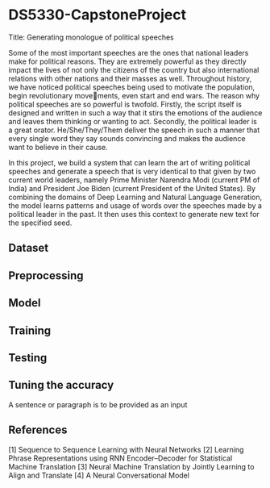 # DS5330-CapstoneProject

Title: Generating monologue of political speeches

Some of the most important speeches are the ones that national leaders make for political reasons.
They are extremely powerful as they directly impact the lives of not only the citizens of the country
but also international relations with other nations and their masses as well. Throughout history,
we have noticed political speeches being used to motivate the population, begin revolutionary movements, even start and end wars.
The reason why political speeches are so powerful is twofold. Firstly, the script itself is designed and
written in such a way that it stirs the emotions of the audience and leaves them thinking or wanting
to act. Secondly, the political leader is a great orator. He/She/They/Them deliver the speech in
such a manner that every single word they say sounds convincing and makes the audience want to
believe in their cause.

In this project, we build a system that can learn the art of writing political speeches and generate
a speech that is very identical to that given by two current world leaders, namely Prime Minister
Narendra Modi (current PM of India) and President Joe Biden (current President of the United
States). By combining the domains of Deep Learning and Natural Language Generation, the model
learns patterns and usage of words over the speeches made by a political leader in the past. It then
uses this context to generate new text for the specified seed.



## Dataset



## Preprocessing



## Model


## Training


## Testing


## Tuning the accuracy
A sentence or paragraph is to be provided as an input

## References

[1] Sequence to Sequence Learning with Neural Networks
[2] Learning Phrase Representations using RNN Encoder–Decoder for Statistical Machine Translation
[3] Neural Machine Translation by Jointly Learning to Align and Translate
[4] A Neural Conversational Model
